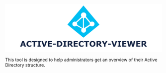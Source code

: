 ![ADV](https://github.com/deexno/ACTIVE-DIRECTORY-VIEWER/blob/main/src/banner.png?raw=true "ADV")

This tool is designed to help administrators get an overview of their Active Directory structure.
